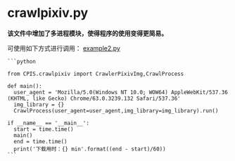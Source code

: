 # crawlpixiv.py
 **该文件中增加了多进程模块，使得程序的使用变得更简易。**
    
  可使用如下方式进行调用：
    [example2.py](example.py)
    
    ```python
    
    from CPIS.crawlpixiv import CrawlerPixivImg,CrawlProcess
    
    def main():
      user_agent = 'Mozilla/5.0(Windows NT 10.0; WOW64) AppleWebKit/537.36 (KHTML, like Gecko) Chrome/63.0.3239.132 Safari/537.36'
      img_library = {}
      CrawlProcess(user_agent=user_agent,img_library=img_library).run()

    if __name__ == '__main__':
      start = time.time()
      main()
      end = time.time()
      print('下载用时：{} min'.format((end - start)/60))
    ```
